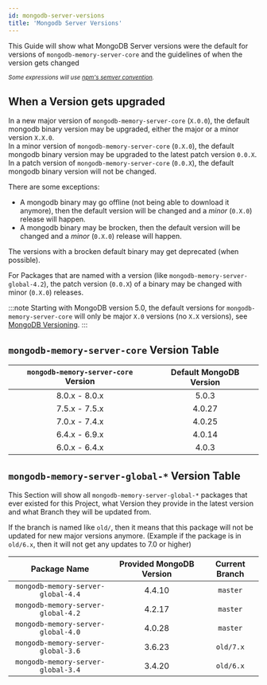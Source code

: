 ```yaml
---
id: mongodb-server-versions
title: 'Mongodb Server Versions'
---
```



This Guide will show what MongoDB Server versions were the default for versions of `mongodb-memory-server-core` and the guidelines of when the version gets changed

*<sub>Some expressions will use [npm's semver convention](https://www.npmjs.com/package/semver).</sub>*

## When a Version gets upgraded

In a new major version of `mongodb-memory-server-core` (`X.0.0`), the default mongodb binary version may be upgraded, either the major or a minor version `X.X.0`.  
In a minor version of `mongodb-memory-server-core` (`0.X.0`), the default mongodb binary version may be upgraded to the latest patch version `0.0.X`.  
In a patch version of `mongodb-memory-server-core` (`0.0.X`), the default mongodb binary version will not be changed.

There are some exceptions:

- A mongodb binary may go offline (not being able to download it anymore), then the default version will be changed and a *minor* (`0.X.0`) release will happen.
- A mongodb binary may be brocken, then the default version will be changed and a *minor* (`0.X.0`) release will happen.

The versions with a brocken default binary may get deprecated (when possible).

For Packages that are named with a version (like `mongodb-memory-server-global-4.2`), the patch version (`0.0.X`) of a binary may be changed with minor (`0.X.0`) releases.

:::note
Starting with MongoDB version 5.0, the default versions for `mongodb-memory-server-core` will only be major `X.0` versions (no `X.X` versions), see [MongoDB Versioning](https://docs.mongodb.com/manual/reference/versioning/#std-label-release-version-numbers).
:::

## `mongodb-memory-server-core` Version Table

| `mongodb-memory-server-core` Version | Default MongoDB Version |
| :----------------------------------: | :---------------------: |
| 8.0.x - 8.0.x                        | 5.0.3                   |
| 7.5.x - 7.5.x                        | 4.0.27                  |
| 7.0.x - 7.4.x                        | 4.0.25                  |
| 6.4.x - 6.9.x                        | 4.0.14                  |
| 6.0.x - 6.4.x                        | 4.0.3                   |

## `mongodb-memory-server-global-*` Version Table

This Section will show all `mongodb-memory-server-global-*` packages that ever existed for this Project, what Version they provide in the latest version and what Branch they will be updated from.

If the branch is named like `old/`, then it means that this package will not be updated for new major versions anymore. (Example if the package is in `old/6.x`, then it will not get any updates to 7.0 or higher)

| Package Name                        | Provided MongoDB Version | Current Branch |
| :---------------------------------: | :----------------------: | :------------: |
| `mongodb-memory-server-global-4.4`  | 4.4.10                   | `master`       |
| `mongodb-memory-server-global-4.2`  | 4.2.17                   | `master`       |
| `mongodb-memory-server-global-4.0`  | 4.0.28                   | `master`       |
| `mongodb-memory-server-global-3.6`  | 3.6.23                   | `old/7.x`      |
| `mongodb-memory-server-global-3.4`  | 3.4.20                   | `old/6.x`      |
